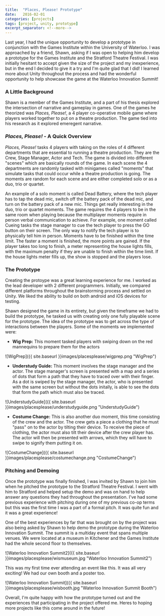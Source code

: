 ```yaml
---
title:  "Places, Please! Prototype"
date:   2016-02-01
categories: [projects]
tags: [project, unity, prototype]
excerpt_separator: <!--more-->
---
```


Last year, I had the unique opportunity to develop a prototype in conjunction with the Games Institute within the University of Waterloo. I was approached by a friend, Shawn, asking if I was open to helping him develop a prototype for the Games Institute and the Stratford Theatre Festival. I was initially hesitant to accept given the size of the project and my inexperience, but in the end I decided to give it a try and I'm quite glad that I did! I learned more about Unity throughout the process and had the wonderful opportunity to help showcase the game at the Waterloo Innovation Summit!  <!--more-->

### A Little Background

Shawn is a member of the Games Institute, and a part of his thesis explored the intersection of narrative and gameplay in games. One of the games he theorized was *Places, Please!*, a 4 player co-operative mobile game where players worked together to put on a theatre production. The game tied into his research as it explored emeregent narrative.


### *Places, Please!* - A Quick Overview

*Places, Please!* tasks 4 players with taking on the roles of 4 different departments that are essential to running a theatre production. They are the Crew, Stage Manager, Actor and Tech. The game is divided into different "scenes" which are basically rounds of the game. In each scene the 4 departments are randomly tasked with minigames called "moments" that simulate tasks that could occur while a theatre production is going. The moments are random for each scene and are either completed solo or as a duo, trio or quartet. 

An example of a solo moment is called Dead Battery, where the tech player has to tap the dead mic, switch off the battery pack of the dead mic, and turn on the battery pack of a new mic. Things get really interesting in the duo, trio or quartet moments. The game requires the 4 players to be in the same room when playing because the multiplayer moments require in person verbal communication to achieve. For example, one moment called Cueing tasks the stage manager to cue the tech player to press the GO button on their screen. The only way to notify the tech player is to physically tell him in person. Moments have to be finished within the time limit. The faster a moment is finished, the more points are gained. If the player takes too long to finish, a meter representing the house lights fills, with the maximum penalty if they are unable to finish within the time limit. If the house lights meter fills up, the show is stopped and the players lose.  

### The Prototype

Creating the protoype was a great learning experience for me. I worked as the lead developer with 2 different programmers. Initially, we compared different platforms throughout the brainstorming process and settled on Unity. We liked the ability to build on both android and iOS devices for testing.  

Shawn designed the game in its entirety, but given the timeframe we had to build the prototype, he tasked us with creating only one fully playable scene for the prototype. The idea of the prototype was to get across the type of interactions between the players. Some of the moments we implemented were:

+ **Wig Prep:** This moment tasked players with swiping down on the red mannequins to prepare them for the actors 

![WigPrep]({{ site.baseurl }}images/placesplease/wigprep.png "WigPrep")

+ **Understudy Guide:** This moment involves the stage manager and the actor. The stage manager's screen is presented with a map and a series of dots that form a path that they have to traced over with their finger. As a dot is swiped by the stage manager, the actor, who is presented with the same screen but without the dots initally, is able to see the dots that form the path which must also be traced.

![UnderstudyGuide]({{ site.baseurl }}images/placesplease/understudyguide.png "UnderstudyGuide")

+ **Costume Change:** This is also another duo moment, this time consisting of the crew and the actor. The crew gets a piece a clothing that he must "pass" on to the actor by tilting their device. To receive the piece of clothing, the actor must also tilt their device after the crew player has. The actor will then be presented with arrows, which they will have to swipe to signify them putting it on. 

![CostumeChange]({{ site.baseurl }}images/placesplease/costumechange.png "CostumeChange")

### Pitching and Demoing

Once the prototype was finally finished, I was invited by Shawn to join him when he pitched the prototype to the Stratford Theatre Festival. I went with him to Stratford and helped setup the demo and was on hand to help answer any questions they had throughout the presentation. I've had some previous experience with pitching during one of my previous co-op terms but this was the first time I was a part of a formal pitch. It was quite fun and it was a great experience!

One of the best experiences by far that was brought on by the project was also being asked by Shawn to help demo the prototype during the Waterloo Innovation Summit. The summit is a multiday event that spans multiple venues. We were located at a museum in Kitchener and the Games Institute had the whole second floor to themselves. 

![Waterloo Innovation Summit2]({{ site.baseurl }}images/placesplease/wismuseum.jpg "Waterloo Innovation Summit2")

This was my first time ever attending an event like this. It was all very exciting! We had our own booth and a poster too.

![Waterloo Innovation Summit]({{ site.baseurl }}images/placesplease/wisbooth.jpg "Waterloo Innovation Summit Booth")


Overall, I'm quite happy with how the prototype turned out and the experiences that participating in the project offered me. Heres to hoping more projects like this come around in the future!